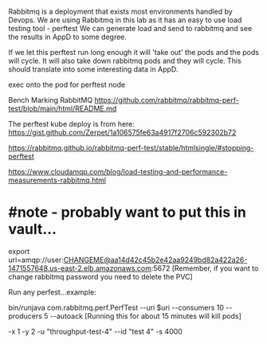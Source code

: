 Rabbitmq is a deployment that exists most environments handled by Devops.
We are using Rabbitmq in this lab as it has an easy to use load testing tool - perftest
We can generate load and send to rabbitmq and see the results in AppD to some degree.

If we let this perftest run long enough it will 'take out' the pods and the pods will cycle. 
It will also take down rabbitmq pods and they will cycle.
This should translate into some interesting data in AppD.

exec onto the pod for perftest node

Bench Marking RabbitMQ
https://github.com/rabbitmq/rabbitmq-perf-test/blob/main/html/README.md

The perftest kube deploy is from here:
https://gist.github.com/Zerpet/1a106575fe63a4917f2706c592302b72

https://rabbitmq.github.io/rabbitmq-perf-test/stable/htmlsingle/#stopping-perftest

https://www.cloudamqp.com/blog/load-testing-and-performance-measurements-rabbitmq.html

#note - probably want to put this in vault...
==============================================
export uri=amqp://user:CHANGEME@aa14d42c45b2e42aa9249bd82a422a26-1471557648.us-east-2.elb.amazonaws.com:5672
[Remember, if you want to change rabbitmq password you need to delete the PVC]

Run any perfest...example:

bin/runjava com.rabbitmq.perf.PerfTest --uri $uri --consumers 10 --producers 5 --autoack
[Running this for about 15 minutes will kill pods]

-x 1 -y 2 -u "throughput-test-4" --id "test 4" -s 4000





